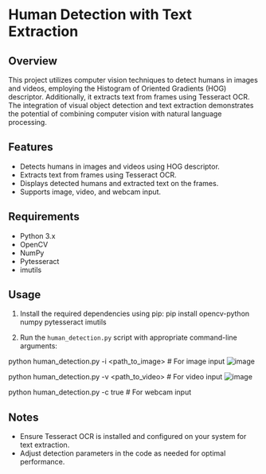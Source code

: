 # Human Detection with Text Extraction

## Overview
This project utilizes computer vision techniques to detect humans in images and videos, employing the Histogram of Oriented Gradients (HOG) descriptor. Additionally, it extracts text from frames using Tesseract OCR. The integration of visual object detection and text extraction demonstrates the potential of combining computer vision with natural language processing.

## Features
- Detects humans in images and videos using HOG descriptor.
- Extracts text from frames using Tesseract OCR.
- Displays detected humans and extracted text on the frames.
- Supports image, video, and webcam input.

## Requirements
- Python 3.x
- OpenCV
- NumPy
- Pytesseract
- imutils

## Usage
1. Install the required dependencies using pip:
pip install opencv-python numpy pytesseract imutils


2. Run the `human_detection.py` script with appropriate command-line arguments:

python human_detection.py -i <path_to_image> # For image input
![image](https://github.com/DivZyzz/Human-Detection-and-OCR/assets/136096930/66f4a2a3-988a-4786-b465-12e1ad74098d)

python human_detection.py -v <path_to_video> # For video input
![image](https://github.com/DivZyzz/Human-Detection-and-OCR/assets/136096930/51d59bcf-3fe6-481d-9af2-0678585fa955)

python human_detection.py -c true # For webcam input


## Notes
- Ensure Tesseract OCR is installed and configured on your system for text extraction.
- Adjust detection parameters in the code as needed for optimal performance.
